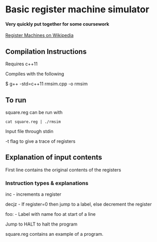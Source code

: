 # Basic register machine simulator

#### Very quickly put together for some coursework

[Register Machines on Wikipedia](https://en.wikipedia.org/wiki/Register_machine)

## Compilation Instructions

Requires c++11

Compiles with the following 

$ g++ -std=c++11 rmsim.cpp -o rmsim

## To run
square.reg can be run with

`cat square.reg | ./rmsim`

Input file through stdin

-t flag to give a trace of registers

## Explanation of input contents

First line contains the original contents of the registers

### Instruction types & explanations

inc - increments a register 

decjz - If register=0 then jump to a label, else decrement the register 

foo: - Label with name foo at start of a line

Jump to HALT to halt the program

square.reg contains an example of a program.  
